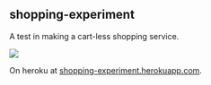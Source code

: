 shopping-experiment
-------------------

A test in making a cart-less shopping service.

![](https://codeship.com/projects/4c62af40-0471-0133-8447-52ca95efad4a/status?branch=master)

On heroku at [shopping-experiment.herokuapp.com](https://shopping-experiment.herokuapp.com/).
